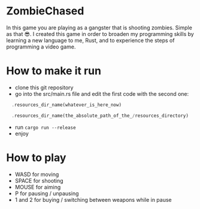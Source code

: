 # ZombieChased

  In this game you are playing as a gangster that is shooting zombies. Simple as that 😎.
  I created this game in order to broaden my programming skills by learning a new language to me, Rust, and to experience the steps of programming a video game.

# How to make it run

- clone this git repository
- go into the src/main.rs file and edit the first code with the second one:

```rust
  .resources_dir_name(whatever_is_here_now)
```

```rust
  .resources_dir_name(the_absolute_path_of_the_/resources_directory)
```

- run `cargo run --release`
- enjoy

# How to play

- WASD for moving
- SPACE for shooting
- MOUSE for aiming
- P for pausing / unpausing
- 1 and 2 for buying / switching between weapons while in pause
  
